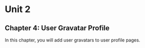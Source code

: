 # Unit 2
## Chapter 4: User Gravatar Profile

In this chapter, you will add user gravatars to user profile pages.
